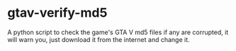 # gtav-verify-md5
A python script to check the game's GTA V md5 files if any are corrupted, it will warn you, just download it from the internet and change it.
